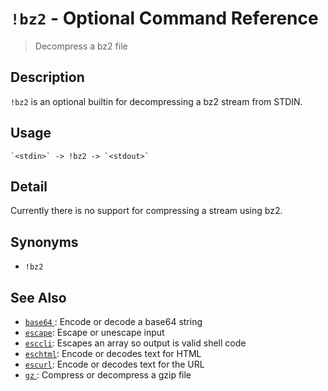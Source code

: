 # `!bz2` - Optional Command Reference

> Decompress a bz2 file

## Description

`!bz2` is an optional builtin for decompressing a bz2 stream from STDIN.

## Usage

    `<stdin>` -> !bz2 -> `<stdout>`

## Detail

Currently there is no support for compressing a stream using bz2.

## Synonyms

- `!bz2`

## See Also

- [`base64` ](../optional/base64.md):
  Encode or decode a base64 string
- [`escape`](../commands/escape.md):
  Escape or unescape input
- [`esccli`](../commands/esccli.md):
  Escapes an array so output is valid shell code
- [`eschtml`](../commands/eschtml.md):
  Encode or decodes text for HTML
- [`escurl`](../commands/escurl.md):
  Encode or decodes text for the URL
- [`gz` ](../optional/gz.md):
  Compress or decompress a gzip file
